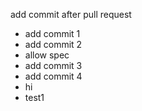 add commit after pull request
- add commit 1
- add commit 2
- allow spec
- add commit 3
- add commit 4
- hi
- test1